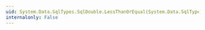 ```yaml
---
uid: System.Data.SqlTypes.SqlDouble.LessThanOrEqual(System.Data.SqlTypes.SqlDouble,System.Data.SqlTypes.SqlDouble)
internalonly: False
---
```

